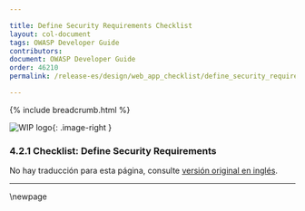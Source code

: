 ```yaml
---

title: Define Security Requirements Checklist
layout: col-document
tags: OWASP Developer Guide
contributors:
document: OWASP Developer Guide
order: 46210
permalink: /release-es/design/web_app_checklist/define_security_requirements/

---
```


{% include breadcrumb.html %}

<style type="text/css">
.image-right {
  height: 180px;
  display: block;
  margin-left: auto;
  margin-right: auto;
  float: right;
}
</style>

![WIP logo](../../../assets/images/dg_wip.png "Work in progress"){: .image-right }

### 4.2.1 Checklist: Define Security Requirements

No hay traducción para esta página, consulte [versión original en inglés][release060201].

----

[release060201]: https://github.com/OWASP/www-project-developer-guide/blob/main/release/06-design/02-web-app-checklist/01-define-security-requirements.md

\newpage
